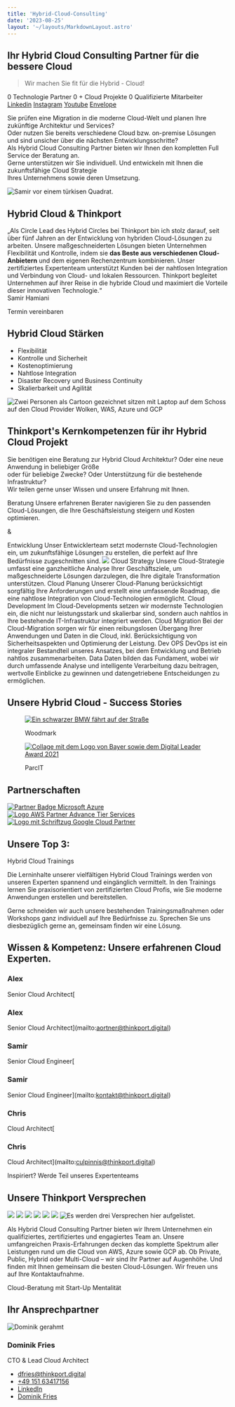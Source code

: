 ```yaml
---
title: 'Hybrid-Cloud-Consulting'
date: '2023-08-25'
layout: '~/layouts/MarkdownLayout.astro'
---
```


## Ihr Hybrid Cloud Consulting Partner für die bessere Cloud

> Wir machen Sie fit für die Hybrid - Cloud!

0 Technologie Partner 0 + Cloud Projekte 0 Qualifizierte Mitarbeiter [Linkedin](https://www.linkedin.com/company/11759873) [Instagram](https://www.instagram.com/thinkport/) [Youtube](https://www.youtube.com/channel/UCnke3WYRT6bxuMK2t4jw2qQ) [Envelope](mailto:tdrechsel@thinkport.digital)

Sie prüfen eine Migration in die moderne Cloud-Welt und planen Ihre zukünftige Architektur und Services?  
Oder nutzen Sie bereits verschiedene Cloud bzw. on-premise Lösungen und sind unsicher über die nächsten Entwicklungsschritte?  
Als Hybrid Cloud Consulting Partner bieten wir Ihnen den kompletten Full Service der Beratung an.  
Gerne unterstützen wir Sie individuell. Und entwickeln mit Ihnen die zukunftsfähige Cloud Strategie  
Ihres Unternehmens sowie deren Umsetzung.

![Samir vor einem türkisen Quadrat.](images/Samir-6-862x1024.png)

## Hybrid Cloud & Thinkport

„Als Circle Lead des Hybrid Circles bei Thinkport bin ich stolz darauf, seit über fünf Jahren an der Entwicklung von hybriden Cloud-Lösungen zu arbeiten. Unsere maßgeschneiderten Lösungen bieten Unternehmen Flexibilität und Kontrolle, indem sie **das Beste aus verschiedenen Cloud-Anbietern** und dem eigenen Rechenzentrum kombinieren. Unser zertifiziertes Expertenteam unterstützt Kunden bei der nahtlosen Integration und Verbindung von Cloud- und lokalen Ressourcen. Thinkport begleitet Unternehmen auf ihrer Reise in die hybride Cloud und maximiert die Vorteile dieser innovativen Technologie.“  
Samir Hamiani

Termin vereinbaren[](#linksection)

## Hybrid Cloud Stärken

* Flexibilität
* Kontrolle und Sicherheit
* Kostenoptimierung
* Nahtlose Integration
* Disaster Recovery und Business Continuity
* Skalierbarkeit und Agilität

![Zwei Personen als Cartoon gezeichnet sitzen mit Laptop auf dem Schoss auf den Cloud Provider Wolken, WAS, Azure und GCP](images/AWS_wolke_new-1024x902.png)[](#linksection)

## Thinkport's Kernkompetenzen für ihr Hybrid Cloud Projekt

Sie benötigen eine Beratung zur Hybrid Cloud Architektur? Oder eine neue Anwendung in beliebiger Größe  
oder für beliebige Zwecke? Oder Unterstützung für die bestehende Infrastruktur?  
Wir teilen gerne unser Wissen und unsere Erfahrung mit Ihnen.

Beratung Unsere erfahrenen Berater navigieren Sie zu den passenden Cloud-Lösungen, die Ihre Geschäftsleistung steigern und Kosten optimieren.

&

Entwicklung Unser Entwicklerteam setzt modernste Cloud-Technologien ein, um zukunftsfähige Lösungen zu erstellen, die perfekt auf Ihre Bedürfnisse zugeschnitten sind. ![](images/Linien.png) Cloud Strategy Unsere Cloud-Strategie umfasst eine ganzheitliche Analyse Ihrer Geschäftsziele, um maßgeschneiderte Lösungen darzulegen, die Ihre digitale Transformation unterstützen. Cloud Planung Unserer Cloud-Planung berücksichtigt sorgfältig Ihre Anforderungen und erstellt eine umfassende Roadmap, die eine nahtlose Integration von Cloud-Technologien ermöglicht. Cloud Development Im Cloud-Developments setzen wir modernste Technologien ein, die nicht nur leistungsstark und skalierbar sind, sondern auch nahtlos in Ihre bestehende IT-Infrastruktur integriert werden. Cloud Migration Bei der Cloud-Migration sorgen wir für einen reibungslosen Übergang Ihrer Anwendungen und Daten in die Cloud, inkl. Berücksichtigung von Sicherheitsaspekten und Optimierung der Leistung. Dev OPS DevOps ist ein integraler Bestandteil unseres Ansatzes, bei dem Entwicklung und Betrieb nahtlos zusammenarbeiten. Data Daten bilden das Fundament, wobei wir durch umfassende Analyse und intelligente Verarbeitung dazu beitragen, wertvolle Einblicke zu gewinnen und datengetriebene Entscheidungen zu ermöglichen.

## Unsere Hybrid Cloud - Success Stories

<figure>

[![Ein schwarzer BMW fährt auf der Straße](images/rodan-can-6cqJPeTIuls-unsplash-1-min.png 'BMW')](https://thinkport.digital/echtzeit-streaming-von-auto-daten-bmw/)

<figcaption>

Woodmark

</figcaption>

</figure>

<figure>

[![Collage mit dem Logo von Bayer sowie dem Digital Leader Award 2021](images/2021_DLA_signets_EFFICIENCY_bayer-2.png)](https://thinkport.digital/simpl-aws-machine-learning-fur-bayer/)

<figcaption>

ParcIT

</figcaption>

</figure>

## Partnerschaften

[![Partner Badge Microsoft Azure](images/Microsoft_Azure_724x720-non_ecking.png)](https://appsource.microsoft.com/de-DE/marketplace/partner-dir/12e29f7c-8633-4490-ab9d-95ba84981681/overview)[![Logo AWS Partner Advance Tier Services](images/AWS-Advanced-Tier-Services-Partner.png) ](https://partners.amazonaws.com/partners/0010L00001tBb55QAC/Thinkport%20GmbH)[![Logo mit Schriftzug Google Cloud Partner](images/Google_Cloud_Partner_no_outline_vertical.png)](https://cloud.google.com/find-a-partner/partner/thinkport)

## Unsere Top 3:

Hybrid Cloud Trainings

Die Lerninhalte unserer vielfältigen Hybrid Cloud Trainings werden von unseren Experten spannend und eingänglich vermittelt. In den Trainings lernen Sie praxisorientiert von zertifizierten Cloud Profis, wie Sie moderne Anwendungen erstellen und bereitstellen.

Gerne schneiden wir auch unsere bestehenden Trainingsmaßnahmen oder Workshops ganz individuell auf Ihre Bedürfnisse zu. Sprechen Sie uns diesbezüglich gerne an, gemeinsam finden wir eine Lösung.

## Wissen & Kompetenz: Unsere erfahrenen Cloud Experten.

### Alex

Senior Cloud Architect[

### Alex

Senior Cloud Architect](mailto:aortner@thinkport.digital)

### Samir

Senior Cloud Engineer[

### Samir

Senior Cloud Engineer](mailto:kontakt@thinkport.digital)

### Chris

Cloud Architect[

### Chris

Cloud Architect](mailto:culpinnis@thinkport.digital)

Inspiriert? Werde Teil unseres Expertenteams

[](https://thinkport.digital/karriere-in-der-cloud/)

## Unsere Thinkport Versprechen

![](images/Frame-10.png) ![](images/Frame-13.png) ![](images/Frame-14.png) ![](images/Frame-11.png) ![](images/Frame-12.png) ![](images/Frame-15.png) ![Es werden drei Versprechen hier aufgelistet.](images/TP-Versprechen.png)

Als Hybrid Cloud Consulting Partner bieten wir Ihrem Unternehmen ein qualifiziertes, zertifiziertes und engagiertes Team an. Unsere umfangreichen Praxis-Erfahrungen decken das komplette Spektrum aller Leistungen rund um die Cloud von AWS, Azure sowie GCP ab. Ob Private, Public, Hybrid oder Multi-Cloud – wir sind Ihr Partner auf Augenhöhe. Und finden mit Ihnen gemeinsam die besten Cloud-Lösungen. Wir freuen uns auf Ihre Kontaktaufnahme.

Cloud-Beratung mit Start-Up Mentalität

## Ihr Ansprechpartner

![Dominik gerahmt](images/Dominik_mH-2.png)

### Dominik Fries

CTO & Lead Cloud Architect

* [dfries@thinkport.digital](mailto:dfries@thinkport.digital)
* [+49 151 63417156](tel:+4915163417156)
* [LinkedIn](https://www.linkedin.com/in/dominik-fries-497ab7107/?originalSubdomain=de)
* [Dominik Fries](https://www.xing.com/profile/Dominik_Fries5)
